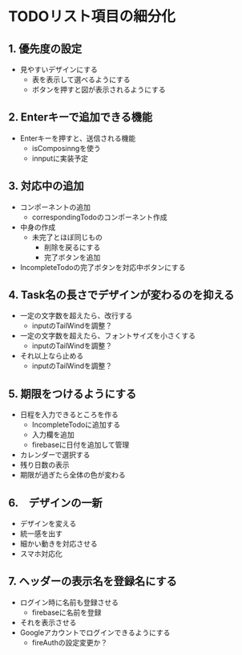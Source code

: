 # TODOリスト項目の細分化

## 1. 優先度の設定

- 見やすいデザインにする
    - 表を表示して選べるようにする
    - ボタンを押すと図が表示されるようにする

## 2. Enterキーで追加できる機能

- Enterキーを押すと、送信される機能
    - isComposinngを使う
    - innputに実装予定

## 3. 対応中の追加

- コンポーネントの追加
    - correspondingTodoのコンポーネント作成
- 中身の作成
    - 未完了とほぼ同じもの
        - 削除を戻るにする
        - 完了ボタンを追加
- IncompleteTodoの完了ボタンを対応中ボタンにする

## 4. Task名の長さでデザインが変わるのを抑える

- 一定の文字数を超えたら、改行する
    - inputのTailWindを調整？
- 一定の文字数を超えたら、フォントサイズを小さくする
    - inputのTailWindを調整？
- それ以上なら止める
    - inputのTailWindを調整？

## 5. 期限をつけるようにする

- 日程を入力できるところを作る
    - IncompleteTodoに追加する
    - 入力欄を追加
    - firebaseに日付を追加して管理
- カレンダーで選択する
- 残り日数の表示
- 期限が過ぎたら全体の色が変わる

## 6.　デザインの一新

- デザインを変える
- 統一感を出す
- 細かい動きを対応させる
- スマホ対応化

## 7. ヘッダーの表示名を登録名にする

- ログイン時に名前も登録させる
    - firebaseに名前を登録
- それを表示させる
- Googleアカウントでログインできるようにする
    - fireAuthの設定変更か？

